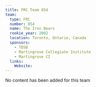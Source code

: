 ```yaml
---
title: FRC Team 854
team:
  type: FRC
  number: 854
  name: The Iron Bears
  rookie_year: 2002
  location: Toronto, Ontario, Canada
  sponsors:
    - TDSB
    - Martingrove Collegiate Institute
    - Martingrove CI
  links:
    Website: 
---
```

No content has been added for this team